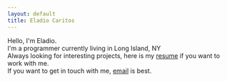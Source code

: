 ```yaml
---
layout: default
title: Eladio Caritos
---
```

<div id="home">
    Hello, I'm Eladio.<br/>
    I'm a programmer currently living in Long Island, NY<br/>
    Always looking for interesting projects, here is my <a href="./assets/eladio-caritos-resume.pdf">resume</a> if you want to work with me.<br/>
    If you want to get in touch with me, <a href="mailto:eladio@caritos.com">email</a> is best.<br/>
</div>
